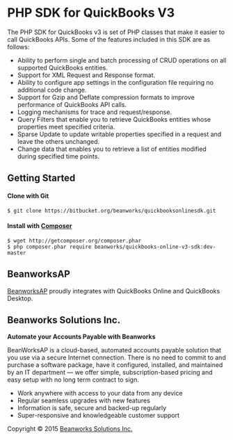# PHP SDK for QuickBooks V3

The PHP SDK for QuickBooks v3 is set of PHP classes that make it easier to call QuickBooks APIs.  Some of the features included in this SDK are as follows:

- Ability to perform single and batch processing of CRUD operations on all supported QuickBooks entities.
- Support for XML Request and Response format.
- Ability to configure app settings in the configuration file requiring no additional code change.
- Support for Gzip and Deflate compression formats to improve performance of QuickBooks API calls.
- Logging mechanisms for trace and request/response.
- Query Filters that enable you to retrieve QuickBooks entities whose properties meet specified criteria.
- Sparse Update to update writable properties specified in a request and leave the others unchanged.
- Change data that enables you to retrieve a list of entities modified during specified time points.

## Getting Started

#### Clone with Git

    $ git clone https://bitbucket.org/beanworks/quickbooksonlinesdk.git

#### Install with [Composer](https://getcomposer.org/)

    $ wget http://getcomposer.org/composer.phar
    $ php composer.phar require beanworks/quickbooks-online-v3-sdk:dev-master

## BeanworksAP

[BeanworksAP](https://beanworks.com) proudly integrates with QuickBooks Online and QuickBooks Desktop.

## Beanworks Solutions Inc.

**Automate your Accounts Payable with Beanworks**

BeanWorksAP is a cloud-based, automated accounts payable solution that you use via a secure Internet connection. There is no need to commit to and purchase a software package, have it configured, installed, and maintained by an IT department — we offer simple, subscription-based pricing and easy setup with no long term contract to sign.

- Work anywhere with access to your data from any device
- Regular seamless upgrades with new features
- Information is safe, secure and backed-up regularly
- Super-responsive and knowledgeable customer support 

Copyright &copy; 2015 [Beanworks Solutions Inc.](https://beanworks.com/)

